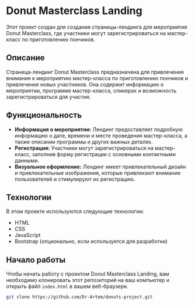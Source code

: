 # Donut Masterclass Landing

Этот проект создан для создания страницы-лендинга для мероприятия Donut
Masterclass, где участники могут зарегистрироваться на мастер-класс по
приготовлению пончиков.

## Описание

Страница-лендинг Donut Masterclass предназначена для привлечения внимания к
мероприятию мастер-класса по приготовлению пончиков и привлечения новых
участников. Она содержит информацию о мероприятии, программе мастер-класса,
спикерах и возможность зарегистрироваться для участия.

## Функциональность

-   **Информация о мероприятии:** Лендинг предоставляет подробную информацию о
    дате, времени и месте проведения мастер-класса, а также описании программы и
    других важных деталях.
-   **Регистрация:** Участники могут зарегистрироваться на мастер-класс,
    заполнив форму регистрации с основными контактными данными.
-   **Визуальное оформление:** Лендинг имеет привлекательный дизайн и
    привлекательные изображения, которые привлекают внимание пользователей и
    стимулируют их регистрацию.

## Технологии

В этом проекте используются следующие технологии:

-   HTML
-   CSS
-   JavaScript
-   Bootstrap (опционально, если используется для разработки)

## Начало работы

Чтобы начать работу с проектом Donut Masterclass Landing, вам необходимо
клонировать этот репозиторий на ваш компьютер и открыть файл `index.html` в
вашем веб-браузере.

```bash
git clone https://github.com/Dr-Artem/donuts-project.git
```
